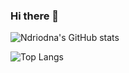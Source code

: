 ### Hi there 👋

![Ndriodna's GitHub stats](https://github-readme-stats.vercel.app/api?username=ndriodna&count_private=true&show_icons=true&theme=tokyonight )

![Top Langs](https://github-readme-stats.vercel.app/api/top-langs/?username=ndriodna&hide=html,css,blade&layout=compact&theme=tokyonight )

<!--
**ndriodna/ndriodna** is a ✨ _special_ ✨ repository because its `README.md` (this file) appears on your GitHub profile.

Here are some ideas to get you started:

- 🔭 I’m currently working on ...
- 🌱 I’m currently learning ...
- 👯 I’m looking to collaborate on ...
- 🤔 I’m looking for help with ...
- 💬 Ask me about ...
- 📫 How to reach me: ...
- 😄 Pronouns: ...
- ⚡ Fun fact: ...
-->
